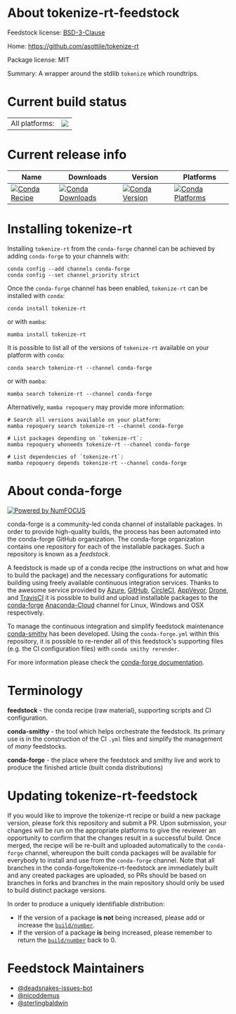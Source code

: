 About tokenize-rt-feedstock
===========================

Feedstock license: [BSD-3-Clause](https://github.com/conda-forge/tokenize-rt-feedstock/blob/main/LICENSE.txt)

Home: https://github.com/asottile/tokenize-rt

Package license: MIT

Summary: A wrapper around the stdlib `tokenize` which roundtrips.

Current build status
====================


<table><tr><td>All platforms:</td>
    <td>
      <a href="https://dev.azure.com/conda-forge/feedstock-builds/_build/latest?definitionId=5304&branchName=main">
        <img src="https://dev.azure.com/conda-forge/feedstock-builds/_apis/build/status/tokenize-rt-feedstock?branchName=main">
      </a>
    </td>
  </tr>
</table>

Current release info
====================

| Name | Downloads | Version | Platforms |
| --- | --- | --- | --- |
| [![Conda Recipe](https://img.shields.io/badge/recipe-tokenize--rt-green.svg)](https://anaconda.org/conda-forge/tokenize-rt) | [![Conda Downloads](https://img.shields.io/conda/dn/conda-forge/tokenize-rt.svg)](https://anaconda.org/conda-forge/tokenize-rt) | [![Conda Version](https://img.shields.io/conda/vn/conda-forge/tokenize-rt.svg)](https://anaconda.org/conda-forge/tokenize-rt) | [![Conda Platforms](https://img.shields.io/conda/pn/conda-forge/tokenize-rt.svg)](https://anaconda.org/conda-forge/tokenize-rt) |

Installing tokenize-rt
======================

Installing `tokenize-rt` from the `conda-forge` channel can be achieved by adding `conda-forge` to your channels with:

```
conda config --add channels conda-forge
conda config --set channel_priority strict
```

Once the `conda-forge` channel has been enabled, `tokenize-rt` can be installed with `conda`:

```
conda install tokenize-rt
```

or with `mamba`:

```
mamba install tokenize-rt
```

It is possible to list all of the versions of `tokenize-rt` available on your platform with `conda`:

```
conda search tokenize-rt --channel conda-forge
```

or with `mamba`:

```
mamba search tokenize-rt --channel conda-forge
```

Alternatively, `mamba repoquery` may provide more information:

```
# Search all versions available on your platform:
mamba repoquery search tokenize-rt --channel conda-forge

# List packages depending on `tokenize-rt`:
mamba repoquery whoneeds tokenize-rt --channel conda-forge

# List dependencies of `tokenize-rt`:
mamba repoquery depends tokenize-rt --channel conda-forge
```


About conda-forge
=================

[![Powered by
NumFOCUS](https://img.shields.io/badge/powered%20by-NumFOCUS-orange.svg?style=flat&colorA=E1523D&colorB=007D8A)](https://numfocus.org)

conda-forge is a community-led conda channel of installable packages.
In order to provide high-quality builds, the process has been automated into the
conda-forge GitHub organization. The conda-forge organization contains one repository
for each of the installable packages. Such a repository is known as a *feedstock*.

A feedstock is made up of a conda recipe (the instructions on what and how to build
the package) and the necessary configurations for automatic building using freely
available continuous integration services. Thanks to the awesome service provided by
[Azure](https://azure.microsoft.com/en-us/services/devops/), [GitHub](https://github.com/),
[CircleCI](https://circleci.com/), [AppVeyor](https://www.appveyor.com/),
[Drone](https://cloud.drone.io/welcome), and [TravisCI](https://travis-ci.com/)
it is possible to build and upload installable packages to the
[conda-forge](https://anaconda.org/conda-forge) [Anaconda-Cloud](https://anaconda.org/)
channel for Linux, Windows and OSX respectively.

To manage the continuous integration and simplify feedstock maintenance
[conda-smithy](https://github.com/conda-forge/conda-smithy) has been developed.
Using the ``conda-forge.yml`` within this repository, it is possible to re-render all of
this feedstock's supporting files (e.g. the CI configuration files) with ``conda smithy rerender``.

For more information please check the [conda-forge documentation](https://conda-forge.org/docs/).

Terminology
===========

**feedstock** - the conda recipe (raw material), supporting scripts and CI configuration.

**conda-smithy** - the tool which helps orchestrate the feedstock.
                   Its primary use is in the construction of the CI ``.yml`` files
                   and simplify the management of *many* feedstocks.

**conda-forge** - the place where the feedstock and smithy live and work to
                  produce the finished article (built conda distributions)


Updating tokenize-rt-feedstock
==============================

If you would like to improve the tokenize-rt recipe or build a new
package version, please fork this repository and submit a PR. Upon submission,
your changes will be run on the appropriate platforms to give the reviewer an
opportunity to confirm that the changes result in a successful build. Once
merged, the recipe will be re-built and uploaded automatically to the
`conda-forge` channel, whereupon the built conda packages will be available for
everybody to install and use from the `conda-forge` channel.
Note that all branches in the conda-forge/tokenize-rt-feedstock are
immediately built and any created packages are uploaded, so PRs should be based
on branches in forks and branches in the main repository should only be used to
build distinct package versions.

In order to produce a uniquely identifiable distribution:
 * If the version of a package **is not** being increased, please add or increase
   the [``build/number``](https://docs.conda.io/projects/conda-build/en/latest/resources/define-metadata.html#build-number-and-string).
 * If the version of a package **is** being increased, please remember to return
   the [``build/number``](https://docs.conda.io/projects/conda-build/en/latest/resources/define-metadata.html#build-number-and-string)
   back to 0.

Feedstock Maintainers
=====================

* [@deadsnakes-issues-bot](https://github.com/deadsnakes-issues-bot/)
* [@nicoddemus](https://github.com/nicoddemus/)
* [@sterlingbaldwin](https://github.com/sterlingbaldwin/)

